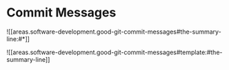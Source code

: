# Commit Messages

![[areas.software-development.good-git-commit-messages#the-summary-line:#*]]

![[areas.software-development.good-git-commit-messages#template:#the-summary-line]]
